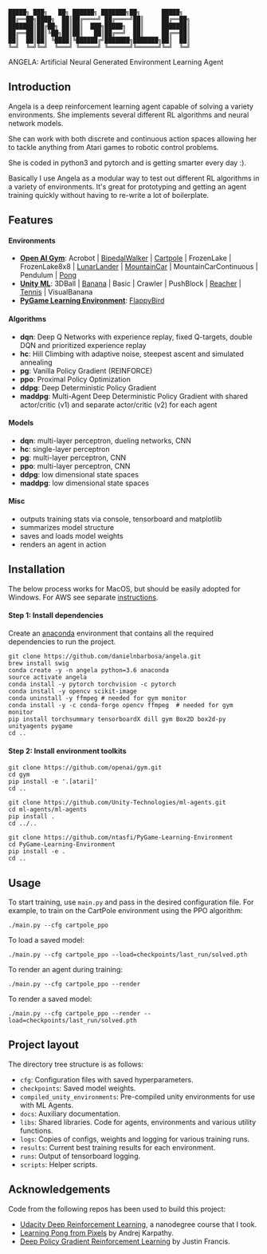 ```
█████╗ ███╗   ██╗ ██████╗ ███████╗██╗      █████╗
██╔══██╗████╗  ██║██╔════╝ ██╔════╝██║     ██╔══██╗
███████║██╔██╗ ██║██║  ███╗█████╗  ██║     ███████║
██╔══██║██║╚██╗██║██║   ██║██╔══╝  ██║     ██╔══██║
██║  ██║██║ ╚████║╚██████╔╝███████╗███████╗██║  ██║
╚═╝  ╚═╝╚═╝  ╚═══╝ ╚═════╝ ╚══════╝╚══════╝╚═╝  ╚═╝
```

ANGELA: Artificial Neural Generated Environment Learning Agent


## Introduction

Angela is a deep reinforcement learning agent capable of solving a variety environments.  She implements several different RL algorithms and neural network models.

She can work with both discrete and continuous action spaces allowing her to tackle anything from Atari games to robotic control problems.

She is coded in python3 and pytorch and is getting smarter every day :).

Basically I use Angela as a modular way to test out different RL algorithms in a variety of environments.  It's great for prototyping and getting an agent training quickly without having to re-write a lot of boilerplate.


## Features

#### Environments
 - [**Open AI Gym**](https://gym.openai.com/): Acrobot | [BipedalWalker](https://www.youtube.com/watch?v=TEFXp2Ro-10) | [Cartpole](results/videos/cartpole.gif) | FrozenLake | FrozenLake8x8 | [LunarLander](results/videos/lunarlander.gif) | [MountainCar](results/videos/mountaincar.gif) | MountainCarContinuous | Pendulum | [Pong](results/videos/pong.mp4)
 - [**Unity ML**](https://github.com/Unity-Technologies/ml-agents/blob/master/docs/Learning-Environment-Examples.md#banana-collector): 3DBall | [Banana](results/videos/banana.gif) | Basic | Crawler | PushBlock | [Reacher](results/videos/reacher.gif) | [Tennis](results/videos/tennis.gif) | VisualBanana
 - [**PyGame Learning Environment**](https://pygame-learning-environment.readthedocs.io/en/latest/user/home.html): [FlappyBird](results/videos/flappybird.gif)

#### Algorithms
 - **dqn**: Deep Q Networks with experience replay, fixed Q-targets, double DQN and prioritized experience replay
 - **hc**: Hill Climbing with adaptive noise, steepest ascent and simulated annealing
 - **pg**: Vanilla Policy Gradient (REINFORCE)
 - **ppo**: Proximal Policy Optimization
 - **ddpg**: Deep Deterministic Policy Gradient
 - **maddpg**: Multi-Agent Deep Deterministic Policy Gradient with shared actor/critic (v1) and separate actor/critic (v2) for each agent

#### Models
 - **dqn**: multi-layer perceptron, dueling networks, CNN
 - **hc**: single-layer perceptron
 - **pg**: multi-layer perceptron, CNN
 - **ppo**: multi-layer perceptron, CNN
 - **ddpg**: low dimensional state spaces
 - **maddpg**: low dimensional state spaces

#### Misc
- outputs training stats via console, tensorboard and matplotlib
- summarizes model structure
- saves and loads model weights
- renders an agent in action


## Installation
The below process works for MacOS, but should be easily adopted for Windows.  For AWS see separate [instructions](docs/run_in_aws.md).

#### Step 1: Install dependencies
Create an [anaconda](https://www.anaconda.com/download/) environment that contains all the required dependencies to run the project.

```
git clone https://github.com/danielnbarbosa/angela.git
brew install swig
conda create -y -n angela python=3.6 anaconda
source activate angela
conda install -y pytorch torchvision -c pytorch
conda install -y opencv scikit-image
conda uninstall -y ffmpeg # needed for gym monitor
conda install -y -c conda-forge opencv ffmpeg  # needed for gym monitor
pip install torchsummary tensorboardX dill gym Box2D box2d-py unityagents pygame
cd ..
```

#### Step 2: Install environment toolkits
```
git clone https://github.com/openai/gym.git
cd gym
pip install -e '.[atari]'
cd ..

git clone https://github.com/Unity-Technologies/ml-agents.git
cd ml-agents/ml-agents
pip install .
cd ../..

git clone https://github.com/ntasfi/PyGame-Learning-Environment
cd PyGame-Learning-Environment
pip install -e .
cd ..
```

## Usage
To start training, use `main.py` and pass in the desired configuration file.  For example, to train on the CartPole environment using the PPO algorithm:
```
./main.py --cfg cartpole_ppo
```

To load a saved model:
```
./main.py --cfg cartpole_ppo --load=checkpoints/last_run/solved.pth
```

To render an agent during training:
```
./main.py --cfg cartpole_ppo --render
```

To render a saved model:
```
./main.py --cfg cartpole_ppo --render --load=checkpoints/last_run/solved.pth
```

## Project layout
The directory tree structure is as follows:
 - `cfg`: Configuration files with saved hyperparameters.
 - `checkpoints`: Saved model weights.
 - `compiled_unity_environments`: Pre-compiled unity environments for use with ML Agents.
 - `docs`: Auxiliary documentation.
 - `libs`: Shared libraries.  Code for agents, environments and various utility functions.
 - `logs`: Copies of configs, weights and logging for various training runs.
 - `results`: Current best training results for each environment.
 - `runs`: Output of tensorboard logging.
 - `scripts`: Helper scripts.


## Acknowledgements
Code from the following repos has been used to build this project:
 - [Udacity Deep Reinforcement Learning](https://github.com/udacity/deep-reinforcement-learning), a nanodegree course that I took.
 - [Learning Pong from Pixels](https://gist.github.com/karpathy/a4166c7fe253700972fcbc77e4ea32c5) by Andrej Karpathy.
 - [Deep Policy Gradient Reinforcement Learning](https://github.com/wagonhelm/Deep-Policy-Gradient) by Justin Francis.
